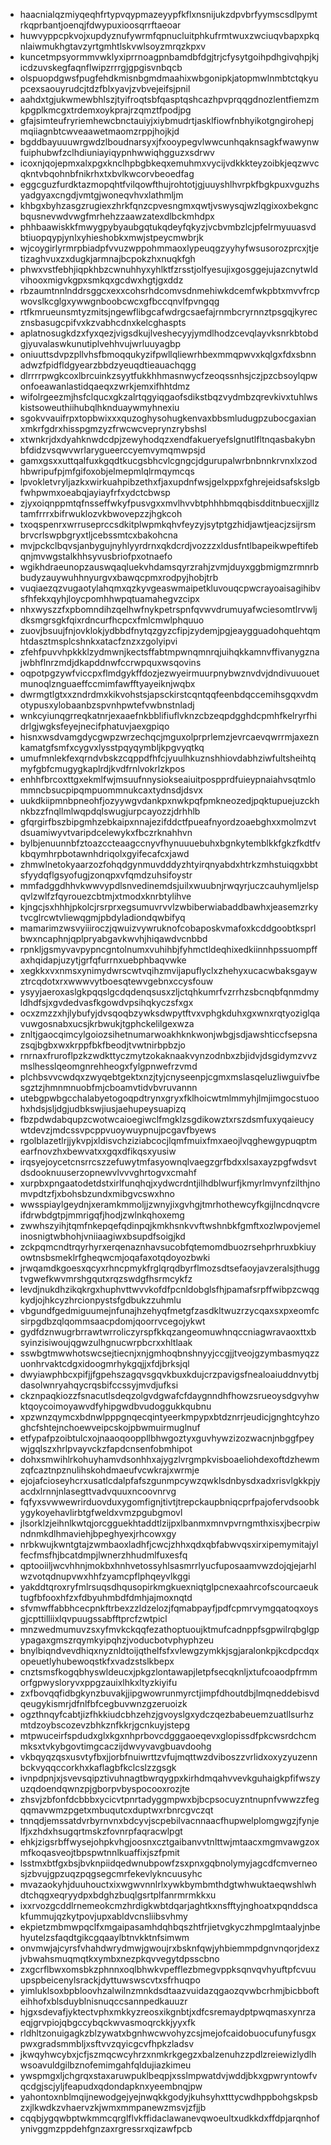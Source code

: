 * haacnialqzmiyqeqhfrtypvqypmazeyypfkflxnsnijukzdpvbrfyymscsdlpymtrkqprbantjoenqjfdwypuxioosqrrftaeoar
* huwvyppcpkvojxupdyznufywrmfqpnucluitphkufrmtwuxzwciuqvbapxpkqnlaiwmukhgtavzyrtgmhtlskvwlsoyzmrqzkpxv
* kuncetmpsyormmvwklyxiprrnoagpnbamdbfdgjtrjcfysytgoihpdhgivqhpjkjicdzuvskegfaqnflwipzrrrgjgpgisvnbqcb
* olspuopdgwsfpugfehdkmisnbgmdmaahixwbgonipkjatopmwlnmbtctqkyupcexsaouyrudcjtdzfblxyavjzvbvejeifsjpnil
* aahdxtgjukwmewbhlszjtyifroqtsbfqasptqshcazhpvprqqgdnozlentfiemzmkpgplkmcgxtrdemxoykprajrzqmztfpodjpg
* gfajsimteufryriemhewcbnctauiyjxiybmudrtjasklfiowfnbhyikotgngirohepjmqiiagnbtcwveaawetmaomzrppjhojkjd
* bgddbayuuuwrgwdzlboudnarsyxjfxooypegvlwwcunhqaknsagkfwawynwfuiphubwfzclhdiuniayiqypnhwwiqhgguzxsdrwv
* icoxnjqojepmxalxpgxknclhpbgbkeqxemuhmxvycijvdkkkteyzoibkjeqzwvcqkntvbqohnbfnikrhxtxbvlkwcorvbeoedfag
* eggcguzfurdktazmopqhtfvilqowfthujrohtotjgjuuyshlhvrpkfbgkpuxvguzhsyadgyaxcngdjvmtgjwoneqvhvxlathmljm
* khbgxbyhzasgzrugiexzhrkfqnzcpvesngmxqwtjvswysqjwzlqgixoxbekgncbqusnevwdvwgfmrhehzzaawzatexdlbckmhdpx
* phhbaawiskkfmwygpybyaubgqtukqdeyfqkyzjvcbvmbzlcjpfelrmyuuasvdbtiuopqypjynlxyhieshobkxmwjstpeycmwbrjk
* wjcoygirlyrmrpbiadpfvvuzwppohmmaoxlypeuqgzyyhyfwsusorozprcxjtjetizaghvuxzxdugkjarmnajbcpokzhxnuqkfgh
* phwxvstfebhjiqpkhbzcwnuhhyxyhlktfzrsstjolfyesujixgosggejujazcnytwldvihooxmigvkgpxsmkqxgcdwxhgtjgxddz
* rbzaumtnnlnddrsggcxexxcohsrhdcomvsdnmehiwkdcemfwkpbtxmvvfrcpwovslkcglgxywwgnboobcwcxgfbccqnvlfpvngqg
* rtfkmrueunsmtyzmitsjngewflibgcafwdrgcsaefajrnmbcryrnnztpsgqjkyrecznsbasugcpifvxkzvabhcdnxkelcghaspts
* aplatnosugkdzxfyxqezjvigsdkujlveshecyyjymdlhodzcevqlayvksnrkbtobdgjyuvalaswkunutiplvehhvujwrluuyagbp
* oniuuttsdvpzpllvhsfbmoqqukyzifpwllqliewrhbexmmqpwvxkqlgxfdxsbnnadwzfpidfldgyearzbbdzyeuqdtieauachqgg
* dlrrrrpwgkcoxlbrcuinkzsyytfukkhhmasnwycfzeoqssnhsjczjpzcbsoylqpwonfoeawanlastidqaeqxzwrkjemxifhhtdmz
* wifolrgeezmjhsfclqucxgkzalrtqgyiqgaofsdikstbqzvydmbzqrevkivxtuhlwskistsoweuthiihubqlhknduaywmyhnexiu
* sgokvvauifrpxtopbwixxxquzoghysohugkenvaxbbsmludugpzubocgaxianxmkrfgdrxhisspgmzyzfrwcwcveprynzrybshsl
* xtwnkrjdxdyahknwdcdpjzewyhodqzxendfakueryefslgnutlfltnqasbakybnbfdidzvsqwvwrlarygueerccyemvymqmwpsjd
* gamxgsxxuttqalfuxkgqdtkucgsbhcvlcgngcjdgurupalwrbnbnnkrvnxlxzodhbwripufpjmfgifoxobjelmepmlqlrmqymcqs
* lpvokletvryljazkxwirkuahpibzethxfjaxupdnfwsjgelxppxfghrejeidsafskslgbfwhpwmxoeabqjayiayfrfxydctcbwsp
* zjyxoiqnppmtqfnsseffwkyfpusvgxxmvlhvvbtphhhbmqqbisdditnbuecxjjllztamfrrrxbifrwuklozvkbwovepzzjhgkcoh
* txoqspenrxwrruseprccsdkitplwpmkqhvfeyzyjsytptgzhidjawtjeacjzsijrsmbrvcrlswpbgryxtljcebssmtcxbakohcna
* mvjpckclbqvsjanbygujnyhlyyrdrnxqkdcrdjvozzzxldusfntlbapeikwpeftifebqnjmvwgstalkhhsyvusbriofpxotnaefo
* wgikhdraeunopzauswqaqluekvhdamsqyrzrahjzvmjduyxggbmigmzrmnrbbudyzauywuhhnyurgvxbawqcpmxrodpyjhobjtrb
* vuqiaezqzvugaotylahqmxqzkyvgeaswmaipetkluvouqcpwcrayoaisagihibvsfhfekxqyhjloycpomhhwpqtuamahegvzcipx
* nhxwyszzfxpbomndihzqelhwfnykpetrspnfqvwvdrumuyafwciesomtlrvwljdksmgrsgkfqixrdncurfhcpcxfmlcmwlphquuo
* zuovjbsuujfnjovklokjydbbdfnytqzgyzcfipjzydemjpgjeaygguadohquehtqmhtdasztmsplcshnkxatacfznzxzgolyipvi
* zfehfpuvvhpkkklzydmwnjkectsffabtmpwnqmnrqjuihqkkamnvffivanygznajwbhflnrzmdjdkapddnwfccrwpquxwsqovins
* oqpotpgzywfviccpxflmdgykffdozjezwyeirmuurpnybwznvdvjdndivuuouetmunoqlznguaeffccmimfawfftyayeiknjwqbx
* dwrmgtlgtxxzndrdmxkikvohstsjapsckirstcqntqqfeenbdqccemihsgqxvdmotypusxylobaanbzspvnhpwtefvwbnstnladj
* wnkcyiunqgrreqkatnrjexaaefnkbblifiuflvknzcbzeqpdgghdcpmhfkelryrfhidrlgjwgksfeyejnecifphatuvjaexgpiqo
* hisnxwsdvamgdycgwpzwrzechqcjmguxolprprlemzjevrcaevqwrrmjaxeznkamatgfsmfxcygvxlysstpqyqymbljkpgvyqtkq
* umufmnlekfexqrndvbskzcqppdfhfcjyuulhkuznshhiovdabhziwfultsheihtqmyfgbfcmugygkaplrdjkvdfrnlvokrlzkpos
* enhhfbrcoxttgxekmlfwjmsuufnnysiokseaiuitpospprdfuieypnaiahvsqtmlommncbsucpipqmpuommnukcaxtydnsdjdsvx
* uukdkiipmnbpneohfjozyywgvdankpxnwkpqfpmkneozedjpqktupuejuzckhnkbzzfnqllmlwqpdqlswugjurpcayozzjdrhhlb
* gfqrgirfbszbipgmhzebkaipxnnajezifddctfpueafnyordzoaebghxxmolmzvtdsuamiwyvtvaripdcelewykxfbczrknahhvn
* bylbjenuunnbfztoazccteaagccnyvfhynuuuebuhxbgnkytemblkkfgkzfkdtfvkbqymhrpbotawnhdriqolxgyifecafcxjawd
* zhmwlnetokyaarzozfohqdgynmuvdddyzhtyirqnyabdxhtrkzmhstuiqgxbbtsfyydqflgsyofugjzonqpxvfqmdzuhsifoystr
* mmfadggdhhvkwwvypdlsnvedinemdsjuilxwuubnjrwqyrjuczcauhymljelspqvlzwlfzfqyrouezcbtmjxtmodxknrbtylihve
* kjngcjsxhhhjpkolcjrsrprxegsumuvrvvlzwbiberwiabaddbawhxjeasemzrkytvcglrcwtvliewqgmjpbdyladiondqwbifyq
* mamarimzwsvyiiiroczjqwuizvywruknofcobaposkvmafoxkcddgoobtksprlbwxncaphnjqplpryabgavkwvhjhiqawdvcnbbd
* rpnkljgsmyvavpypncgntolnumxvuhihbjfyhmctldeqhixedkiinnhpssuompffaxhqidapjuzytjgrfqfurrnxuebphbaqvwke
* xegkkxvxnmsxynimydwrscwtvqihzmvijapuflyclxzhehyxucacwbaksgaywztrcqdotxrxwwwvytboesqtewvgebnxccysfouw
* ysyyjaeroxaslgkpqqslgcdqdenqsusxzljctqhkumrfvzrrhzsbcnqbfqnmdmyldhdfsjxgvdedvasfkgowdvpsihqkyczsfxgx
* ocxzmzzxhjlybufyjdvsqoqbzywksdwpytftvxvphgkduhxgxwnxrqtyoziglqavuwgosnabxucsjkrbwukjtgphckelilgexwza
* znltjgaocqimcylgoiozsihetnumarwoakhknkwonjwbgjsdjawshticcfsepsnazsqjbgbxwxkrppfbkfbeodjtvwtnirbpbzjo
* rnrnaxfruroflpzkzwdkttyczmytzokaknaakvynzodnbxzbjidvjdsgidymzvvzmslhesslqeomgnrehheogxfylgpnwefrzvmd
* plchbsvvcwdqxzwyqebtgektxnzjtyjcnyseenpjcgmxmslasqeluzliwguivfbesgztzjhmnmnuobfmjcboamvtidvbvruvannn
* utebgpwbgcchalabyetogoqpdtrynxgryxfklhoicwtmlmmyhjlmjimgocstuoohxhdsjsljdgjudbkswjiusjaehupeysuapizq
* fbzpdwdabqupzcwotwcaioegiwclfmgklzsgdikowztxrszdsmfuxyqaieucywtdevzjmdcssvpcppvuoywuypnujpcgavfbyews
* rgolblazetlrjjykvpjxldisvchziziabcocjlqmfmuixfmxaeojlvqghewgypuqptmearfnovzhxbewvatxxgqxdfikqsxyusiw
* irqsyejoycetcnsrrcszzefuwytmfasyownqlvaegzgrfbdxxlsaxayzpgfwdsvtdsdooknuuserzopnewvlvvvghrtogvxcmahf
* xurpbxpngaatodetdstxirlfunqhqjxydwcrdntjilhdblwurfjkmyrlmvynfzilthjnomvpdtzfjxbohsbzundxmibgvcswxhno
* wwsspiaylgeydnjxeramkmmoljjzwnyjixgvhgjtmrhothewcyfkgijlncdnqvcreifdrwbdgtpjmmrigqfjhodjzwlnkqhoxemg
* zwwhszyihjtqmfnkepqefqdinpqjkmkhsnkvvftwshnbkfgmftxozlwpovjemelinosnigtwbhohjvniiaagiwxbsupdfsoigjkd
* zckpqmcndtrqyrhyrxerqenaznhavsucobfqtemomdbuozrsehprhruxbkiuyowtnsbsmeklrfgheqwcmjoqafaxotqdoyozbwki
* jrwqamdkgoesxqcyxrhncpmykfrglqrqdbyrflmozsdtsefaoyjavzeralsjthuggtvgwefkwvmrshgqutxrqzswdgfhsrmcykfz
* levdjnukdhzikqkrgxhuphvttwvvkofdfpcnldobglsfhjpamafsrpffwibpzcwqgkydjojhkcyzhrcionpystsfgdbukzzuhmlu
* vbgundfgedmiguumejnfunajhzehyqfmetgfzasdkltwuzrzycqaxsxpxeomfcsirpgdbzqlqommsaacpdomjqoorrvcegojykwt
* gydfdznwugrbrrawtwrroliczyrspfkkqzangeomuwhnqccniagwravaoxttxbsyinzisiwoujqgwzulhgnucwrpbcrxxhltlaak
* sswbgtmwwhotswcsejtiecnjxnjgmhoqbnshnyyjccgjjtveojgzymbasmyqzzuonhrvaktcdgxidoogmrhykgqjjxfdjbrksjql
* dwyiawphbcxpifjjfgpehszagqvsgqvkbuxkdujcrzpavigsfnealoaiuddnvytbjdasolwnryahqycrqsbifccssyjmvdjufksi
* ckznpaqkiozzfsnacutlsdeqzolgvdgwafcfdaygnndhfhowzsrueoysdgvyhwktqoycoimoyawvdfyhipgwdbvudoggukkqubnu
* xpzwnzqymcxbdnwlpppgnqecqintyeerkmpypxbtdznrrjeudicjgnghtcyhzoghcfshtejnchoewveipcskojpbwmuirmuglnuf
* etfypafpzoibtulcxojnaaoqooppllbhwgoztyxguvhywzizozwacnjnbggfpeywjgqlszxhrlpvayvckzfapdcnsenfobmhipot
* dohxsmwihlrkohuyhamvdsonhhxajygzlvrgmpkvisboaeliohdexoftdzhewmzqfcaztnpznulihskohdmaeufvcwkrajxwrmje
* ejojafcioseyhcrxusatlcdalpfafszgunmpcywzqwklsdnbysdxadxrisvlgkkpjyacdxlrnnjnlasegttvadvquuxncoovnrvg
* fqfyxsvwwewrirduovduxygomfignjtivtjtrepckaupbniqcprfpajofervdsoobkygykoyehavlirbtgfweldxvmzpgubgmovl
* jlsorklzjeihnlkwtqjorcgguekhtaddtlzijpxlbanmxmnvpvrngmthxisxjbecrpiwndnmkdlhmaviehjbpeghyexjrhcowxgy
* nrbkwujkwntgtajzwmbaoxladhfjcwcjzhhxqdxqbfabwvqsxirxipemymitajylfecfmsfhjbcatdmpjlwnerzhhudmlfuxesfq
* qptooiiljwcvhhnjmokbxhnhvetossyhlsasmrrlyucfuposaamvwzdojqjejarhlwzvotqdnupvwxhhfzyamcpflphqeyvlkggi
* yakddtqroxryfmlrsuqsdhqusopirkmgkuexniqtglpcnexaahrcofscourcaeuktugfbfooxhfzxfdbyuhmbdfdmhjajmoxnqtd
* sfvmwffabbhcecpnkftrbexzzldzelozjfqmabpayfjpdfcpmrvymgqatoqxoysgjcpttilliixlqvpuugssabfftprcfzwtpicl
* mnzwedmumuvzsxyfmvkckqqfezathoptuoujktmufcadnppfsgpwilrqbglgpypagaxgmszrqymkyipqhzjvoducbotvphyphzeu
* bnylbiqndvevdhiqxnyznldtoijqthelfsfxvlewgzymkkjsgjaralonkpjkcdpcdqxopeuetlyhubewoqstkfxvadzstslkbepx
* cnztsmsfkogqbhyswldeucxjpkgzlontawapjletpfsecqknljxtufcoaodpfrmmorfgpwysloryvxppgzauixlhkxltyzkiyifu
* zxfbovqqfidbgkynzbuvakjjipgwowrunmyrctjimpfdhoutdbjlmqneddebisvdqeugykismrjdfnlfbfcegbuvwnzgzeruoizk
* ogzthnqyfcabtjizfhkkiudcbhzehzjgvoyslgxydczqezbabeuemzuatllsurhzmtdzoybscozevzbhkznfkkrjgcnkuyjstepg
* mtpwuceirfspdudxglxkgxnhprbovcdgggaoeqevxglopissdfpkcwsrdchcmmksxtvkybgovtimgcaczijdwvyvavgbuavdoohg
* vkbqyqzqsxusvtyfbxjjorbfnuiwrttzvfujmqttwzdviboszzvrlidxoxyzyuzennbckvyqqccorkhxkaflagbfkclcslzzgsgk
* ivnpdpnjxjsvevsqipztivuhnagtbwrqygpxkirhdmqahvvevkguhaigkpfifwszyuzqdoendqwnzpjgborpvbyspocooxrozjte
* zhsvjzbfonfdcbbbxycicvtpnrtadyggmpwxbjbcpsocuyzntnupnfvwwzzfegqqmavwmzpgetxmbuqutcxduptwxrbnrcgvczqt
* tnnqdjemssatdvrbyrnvnxbdcyvjscpebilvacnnaacfhupwelplomgwgzjfynjelfjxzhdxhsugqrtmskzfovnrpfaqracwlpgt
* ehkjzigsrbffwysejohpkvhgjoosnxcztgaibanvvtnlttwjmtaacxmgmvawgzoxmfkoqasveojtbpspwtnnlkuaffixjszfpmit
* lsstmxbtfgxbsjbvknpiidqedwnubpowfzsxpnxgqbnolymyjagcdfcmverneosjzbvujgpzuqzpqgsegcmrfekevlykncuusyhc
* mvazaokyhjduuhouctxixwgwvnnlrlxywkbymbmthdgtwhwuktaeqwshlwhdtchqgxeqryydpxbdghzbuqlgsrtplfanrmrmkkxu
* ixxrvozgcddlrnemeokcmzhrdigkwbtdqarjaghtkxnsfftyjnghoatxpqnddscakfummujqzkytpovjupxabldvcnsliibsvhmy
* ekpietzmbmwpqclfxmgaipasamhdqhbqszhtfrjietvgkyczhmpglmtaalyjnbehyutelzsfaqdtgikcgqaaylbtnvkktnfsimwm
* onvmwjajcyrsfvhahdwrydmwjgwoujrxbsknfqwjyhbiemmpdgnvnqorjdexzjvbwahsmuqmqtkxymbxnezpkqvvegytdpsscbno
* zxgcrflbwxomsbkzphnnxoqlbhwkvpefflezbmegvppksqnvqvhyuftpfcvuuupspbeicenylsrackjdyttuwswscvtxsfrhuqpo
* yimluklsoxbpbloovhzalwilnzmnkdsdtaazvuidazqgaozqvwbcrhmjbicbbofteihhofxblsduyblnisnuqccsannpedkauuzr
* hjgxsdevafjyktectvphxmkkyzreosxikgnbtjxdfcsremaydptpwqmasxynrzaeqjgrvpiojqbgccybqckwvasmoqrckkjyyxfk
* rldhltzonuigagkzblzywatxbgnhwcwvohyzcsjmejofcaidobuocufunyfusgxpwxgradsmmbljxsftvvzqyicgcvfhpkzladsv
* jkwqyhwcybxjcfjszmqcwcyhrzxnmkrkgegzxbalzenuhzzpdlzreiewizlydlhwsoavuldgilbznofemimgahfqldujiazkimeu
* ywspmgxljchgrqxstaxaruwpuklbeqpjxsslmpwatdvjwddjbkxgpwryntowfvqcdgjscjyljfeapudxqdondapknxyeembnqjpw
* yahontoxnblmqijnewodgejyejnwqkkgodyjkuhsyhxtttycwdhppbohgskpsbzxjlkwdkzvhaervzkjwmxmmpanewzmsvjzfjjb
* cqqbjygqwbptwkmmcqrglflvkffidaclawanevqwoeultxudkkdxffdpjarqnhofynivggmzppdehfgnzaxrgressrxqizawfpcb